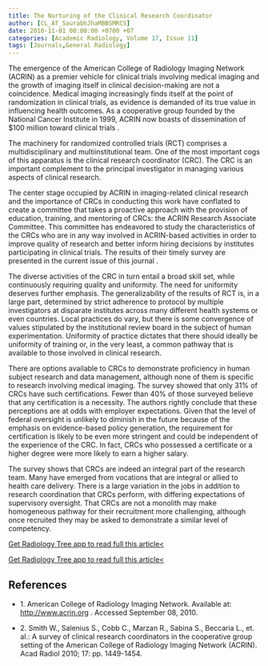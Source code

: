 ```yaml
---
title: The Nurturing of the Clinical Research Coordinator
author: [CL_AT_SaurabhJhaMBBSMRCS]
date: 2010-11-01 00:00:00 +0700 +07
categories: [Academic Radiology, Volume 17, Issue 11]
tags: [Journals,General Radiology]
---
```

The emergence of the American College of Radiology Imaging Network (ACRIN) as a premier vehicle for clinical trials involving medical imaging and the growth of imaging itself in clinical decision-making are not a coincidence. Medical imaging increasingly finds itself at the point of randomization in clinical trials, as evidence is demanded of its true value in influencing health outcomes. As a cooperative group founded by the National Cancer Institute in 1999, ACRIN now boasts of dissemination of $100 million toward clinical trials .

The machinery for randomized controlled trials (RCT) comprises a multidisciplinary and multiinstitutional team. One of the most important cogs of this apparatus is the clinical research coordinator (CRC). The CRC is an important complement to the principal investigator in managing various aspects of clinical research.

The center stage occupied by ACRIN in imaging-related clinical research and the importance of CRCs in conducting this work have conflated to create a committee that takes a proactive approach with the provision of education, training, and mentoring of CRCs: the ACRIN Research Associate Committee. This committee has endeavored to study the characteristics of the CRCs who are in any way involved in ACRIN-based activities in order to improve quality of research and better inform hiring decisions by institutes participating in clinical trials. The results of their timely survey are presented in the current issue of this journal .

The diverse activities of the CRC in turn entail a broad skill set, while continuously requiring quality and uniformity. The need for uniformity deserves further emphasis. The generalizability of the results of RCT is, in a large part, determined by strict adherence to protocol by multiple investigators at disparate institutes across many different health systems or even countries. Local practices do vary, but there is some convergence of values stipulated by the institutional review board in the subject of human experimentation. Uniformity of practice dictates that there should ideally be uniformity of training or, in the very least, a common pathway that is available to those involved in clinical research.

There are options available to CRCs to demonstrate proficiency in human subject research and data management, although none of them is specific to research involving medical imaging. The survey showed that only 31% of CRCs have such certifications. Fewer than 40% of those surveyed believe that any certification is a necessity. The authors rightly conclude that these perceptions are at odds with employer expectations. Given that the level of federal oversight is unlikely to diminish in the future because of the emphasis on evidence-based policy generation, the requirement for certification is likely to be even more stringent and could be independent of the experience of the CRC. In fact, CRCs who possessed a certificate or a higher degree were more likely to earn a higher salary.

The survey shows that CRCs are indeed an integral part of the research team. Many have emerged from vocations that are integral or allied to health care delivery. There is a large variation in the jobs in addition to research coordination that CRCs perform, with differing expectations of supervisory oversight. That CRCs are not a monolith may make homogeneous pathway for their recruitment more challenging, although once recruited they may be asked to demonstrate a similar level of competency.

[Get Radiology Tree app to read full this article<](https://clinicalpub.com/app)

[Get Radiology Tree app to read full this article<](https://clinicalpub.com/app)

## References

- 1\.  American College of Radiology Imaging Network. Available at:  http://www.acrin.org  . Accessed September 08, 2010.


- 2\. Smith W., Salenius S., Cobb C., Marzan R., Sabina S., Beccaria L., et. al.: A survey of clinical research coordinators in the cooperative group setting of the American College of Radiology Imaging Network (ACRIN). Acad Radiol 2010; 17: pp. 1449-1454.